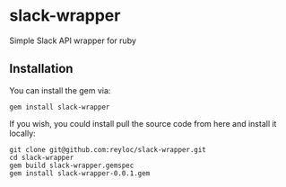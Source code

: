 # slack-wrapper
Simple Slack API wrapper for ruby

## Installation
You can install the gem via:
```
gem install slack-wrapper
```
If you wish, you could install pull the source code from here and install it locally:
```
git clone git@github.com:reyloc/slack-wrapper.git
cd slack-wrapper
gem build slack-wrapper.gemspec
gem install slack-wrapper-0.0.1.gem
```

